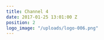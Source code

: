 ```yaml
---
title: Channel 4
date: 2017-01-25 13:01:00 Z
position: 2
logo_image: "/uploads/logo-006.png"
---
```


